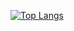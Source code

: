 [![Top Langs](https://github-readme-stats.vercel.app/api/top-langs/?username={121Takane}&layout=compact&theme=ayu-mirage)](https://github.com/anuraghazra/github-readme-stats)

<!--
**121Takane/121Takane** is a ✨ _special_ ✨ repository because its `README.md` (this file) appears on your GitHub profile.

Here are some ideas to get you started:

- 🔭 I’m currently working on ...
- 🌱 I’m currently learning ...
- 👯 I’m looking to collaborate on ...
- 🤔 I’m looking for help with ...
- 💬 Ask me about ...
- 📫 How to reach me: ...
- 😄 Pronouns: ...
- ⚡ Fun fact: ...
-->

